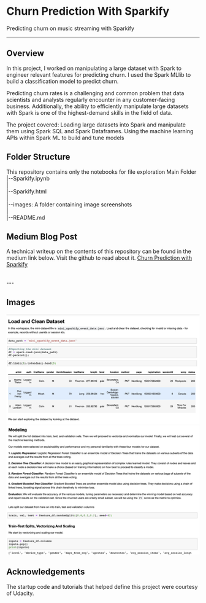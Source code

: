 # Churn Prediction With Sparkify
Predicting churn on music streaming with Sparkify

---

## Overview
In this project, I worked on manipulating a large dataset with Spark to engineer relevant features for predicting churn. I used the Spark MLlib to build a classification model to predict churn.

Predicting churn rates is a challenging and common problem that data scientists and analysts regularly encounter in any customer-facing business. Additionally, the ability to efficiently manipulate large datasets with Spark is one of the highest-demand skills in the field of data.

The project covered:
Loading large datasets into Spark and manipulate them using Spark SQL and Spark Dataframes.
Using the machine learning APIs within Spark ML to build and tune models


## Folder Structure
This repository contains only the notebooks for file exploration
Main Folder
   |--Sparkify.ipynb <br>
   | <br>
   |--Sparkify.html <br>
   | <br>
   |--images: A folder containing image screenshots <br>
   | <br>
   |--README.md <br>

## Medium Blog Post
A technical writeup on the contents of this repository can be found in the medium link below. Visit the github to read about it. [Churn Prediction with Sparkify](https://medium.com/@kehindeadiguno/analysing-customer-churn-with-pyspark-b23329e4525c)

<br>
---
<br>

## Images

![Notebook Image 1](images/image1.jpg)
![Notebook Image 2](images/image2.jpg)


## Acknowledgements
The startup code and tutorials that helped define this project were courtesy of Udacity.
